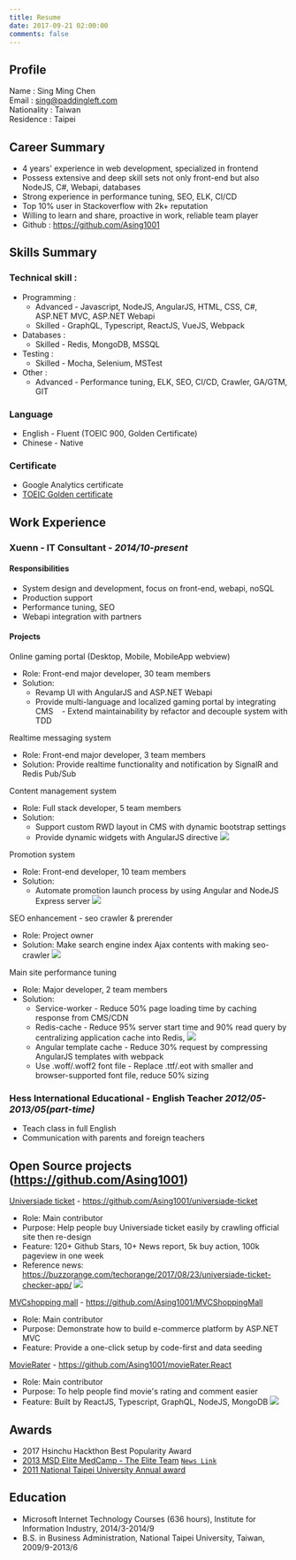 ```yaml
---
title: Resume
date: 2017-09-21 02:00:00
comments: false
---
```


## Profile

Name : Sing Ming Chen  
Email : sing@paddingleft.com  
Nationality : Taiwan  
Residence : Taipei

## Career Summary

- 4 years' experience in web development, specialized in frontend
- Possess extensive and deep skill sets not only front-end but also NodeJS, C#, Webapi, databases
- Strong experience in performance tuning, SEO, ELK, CI/CD
- Top 10% user in Stackoverflow with 2k+ reputation
- Willing to learn and share, proactive in work, reliable team player
- Github : https://github.com/Asing1001

## Skills Summary

### Technical skill : 

- Programming :
  - Advanced - Javascript, NodeJS, AngularJS, HTML, CSS, C#, ASP.NET MVC, ASP.NET Webapi  
  - Skilled - GraphQL, Typescript, ReactJS, VueJS, Webpack
- Databases :
  - Skilled - Redis, MongoDB, MSSQL
- Testing :
  - Skilled - Mocha, Selenium, MSTest
- Other :
  - Advanced - Performance tuning, ELK, SEO, CI/CD, Crawler, GA/GTM, GIT  

### Language

- English - Fluent (TOEIC 900, Golden Certificate)
- Chinese - Native

### Certificate

- Google Analytics certificate
- [TOEIC Golden certificate](https://goo.gl/photos/gGjX7pcqvkGqMoZB8)

## Work Experience

### Xuenn - IT Consultant - *2014/10-present*

#### Responsibilities

- System design and development, focus on front-end, webapi, noSQL
- Production support
- Performance tuning, SEO
- Webapi integration with partners

#### Projects

Online gaming portal (Desktop, Mobile, MobileApp webview)
  - Role: Front-end major developer, 30 team members  
  - Solution:
    - Revamp UI with AngularJS and ASP.NET Webapi
    - Provide multi-language and localized gaming portal by integrating CMS
    - Extend maintainability by refactor and decouple system with TDD

Realtime messaging system
  - Role: Front-end major developer, 3 team members
  - Solution: Provide realtime functionality and notification by SignalR and Redis Pub/Sub

Content management system
  - Role: Full stack developer, 5 team members
  - Solution:
    - Support custom RWD layout in CMS with dynamic bootstrap settings
    - Provide dynamic widgets with AngularJS directive
    ![](https://github.com/Asing1001/system-diagrams/blob/master/CMS.jpg?raw=true)
    
Promotion system
  - Role: Front-end developer, 10 team members  
  - Solution: 
    - Automate promotion launch process by using Angular and NodeJS Express server
    ![](https://github.com/Asing1001/system-diagrams/blob/master/promotion-uml-uc.jpg?raw=true)
    
SEO enhancement - seo crawler & prerender
  - Role: Project owner  
  - Solution: Make search engine index Ajax contents with making seo-crawler
    ![](https://github.com/Asing1001/system-diagrams/blob/master/seo-crawler-prerender.jpg?raw=true)
    
Main site performance tuning
  - Role: Major developer, 2 team members  
  - Solution: 
    - Service-worker - Reduce 50% page loading time by caching response from CMS/CDN
    - Redis-cache - Reduce 95% server start time and 90% read query by centralizing application cache into Redis, 
    ![](https://raw.githubusercontent.com/Asing1001/system-diagrams/master/centralized-cache.jpg)
    - Angular template cache - Reduce 30% request by compressing AngularJS templates with webpack
    - Use .woff/.woff2 font file - Replace .ttf/.eot with smaller and browser-supported font file, reduce 50% sizing
    
### Hess International Educational - English Teacher *2012/05-2013/05(part-time)*

- Teach class in full English
- Communication with parents and foreign teachers
    
## Open Source projects (https://github.com/Asing1001)

[Universiade ticket](http://ticket.mvrater.com/) - https://github.com/Asing1001/universiade-ticket
  - Role: Main contributor
  - Purpose: Help people buy Universiade ticket easily by crawling official site then re-design
  - Feature: 120+ Github Stars, 10+ News report, 5k buy action, 100k pageview in one week
  - Reference news: https://buzzorange.com/techorange/2017/08/23/universiade-ticket-checker-app/
    ![](https://github.com/Asing1001/system-diagrams/blob/master/universiade-ticket.jpg?raw=true)

[MVCshopping mall](http://wecarestore.azurewebsites.net/) -  https://github.com/Asing1001/MVCShoppingMall
  - Role: Main contributor
  - Purpose: Demonstrate how to build e-commerce platform by ASP.NET MVC
  - Feature: Provide a one-click setup by code-first and data seeding

[MovieRater](https://www.mvrater.com/) - https://github.com/Asing1001/movieRater.React
  - Role: Main contributor
  - Purpose: To help people find movie's rating and comment easier
  - Feature: Built by ReactJS, Typescript, GraphQL, NodeJS, MongoDB
    ![](https://github.com/Asing1001/system-diagrams/blob/master/mvrater.jpg?raw=true)

## Awards

- 2017 Hsinchu Hackthon Best Popularity Award
- [2013 MSD Elite MedCamp - The Elite Team](https://goo.gl/photos/kSca7Xf9csrJ2bsd8) [`News Link`](http://bit.ly/1B7iH4H)
- [2011 National Taipei University Annual award](https://goo.gl/photos/QtC9zUMR6qgHiVME7)

## Education

- Microsoft Internet Technology Courses (636 hours), Institute for Information Industry, 2014/3-2014/9
- B.S. in Business Administration, National Taipei University, Taiwan, 2009/9-2013/6
